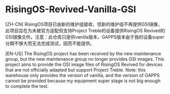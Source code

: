 # RisingOS-Revived-Vanilla-GSI
[ZH-CN] RisingOS项目已由新的维护组接收，但新的维护组不再提供GSI镜像，此项目旨在为未被官方适配但支持Project Treble的设备提供RisingOS Revived的GSI镜像文件。注意：此仓库只提供vanilla版本，GAPPS版本由于我的设备super分期不够大而无法完成测试，因而不能提供。

[EN-US] The RisingOS project has been received by the new maintenance group, but the new maintenance group no longer provides GSI images. This project aims to provide the GSI image files of RisingOS Revived for devices that are not officially adapted but support Project Treble. Note: this warehouse only provides the version of vanilla, and the version of GAPPS cannot be provided because my equipment super stage is not big enough to complete the test.


